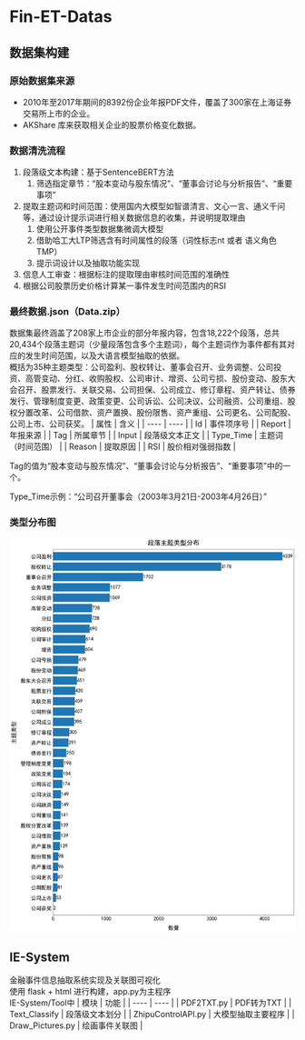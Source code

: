 # Fin-ET-Datas
## 数据集构建
### 原始数据集来源
- 2010年至2017年期间的8392份企业年报PDF文件，覆盖了300家在上海证券交易所上市的企业。
- AKShare 库来获取相关企业的股票价格变化数据。
### 数据清洗流程
1. 段落级文本构建：基于SentenceBERT方法
   1. 筛选指定章节：“股本变动与股东情况”、“董事会讨论与分析报告”、“重要事项”
3. 提取主题词和时间范围：使用国内大模型如智谱清言、文心一言、通义千问等，通过设计提示词进行相关数据信息的收集，并说明提取理由
   1. 使用公开事件类型数据集微调大模型
   2. 借助哈工大LTP筛选含有时间属性的段落（词性标志nt 或者 语义角色TMP）
   3. 提示词设计以及抽取功能实现
4. 信息人工审查：根据标注的提取理由审核时间范围的准确性
5. 根据公司股票历史价格计算某一事件发生时间范围内的RSI
### 最终数据.json（Data.zip）
数据集最终涵盖了208家上市企业的部分年报内容，包含18,222个段落，总共20,434个段落主题词（少量段落包含多个主题词），每个主题词作为事件都有其对应的发生时间范围，以及大语言模型抽取的依据。<br>
概括为35种主题类型：公司盈利、股权转让、董事会召开、业务调整、公司投资、高管变动、分红、收购股权、公司审计、增资、公司亏损、股份变动、股东大会召开、股票发行、关联交易、公司担保、公司成立、修订章程、资产转让、债券发行、管理制度变更、政策变更、公司诉讼、公司决议、公司融资、公司重组、股权分置改革、公司借款、资产置换、股份限售、资产重组、公司更名、公司配股、公司上市、公司获奖。
| 属性      | 含义              |
| ----      | ----             |
| Id        | 事件项序号        |
| Report    | 年报来源          |
| Tag       | 所属章节          |
| Input     | 段落级文本正文     |
| Type_Time | 主题词（时间范围） |
| Reason    | 提取原因          |
| RSI       | 股价相对强弱指数   |

Tag的值为“股本变动与股东情况”、“董事会讨论与分析报告”、“重要事项”中的一个。<br>

Type_Time示例：“公司召开董事会（2003年3月21日-2003年4月26日）”<br>
### 类型分布图
![image](数据类型分布.png)
## IE-System
金融事件信息抽取系统实现及关联图可视化<br>
使用 flask + html 进行构建，app.py为主程序<br>
IE-System/Tool中
| 模块                | 功能              |
| ----                | ----              |
| PDF2TXT.py          | PDF转为TXT        |
| Text_Classify       | 段落级文本划分     |
| ZhipuControlAPI.py  | 大模型抽取主要程序 |
| Draw_Pictures.py    | 绘画事件关联图     |

